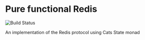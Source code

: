 Pure functional Redis
===

![Build Status](https://travis-ci.org/chrisbenincasa/pure-redis.svg?branch=master)

An implementation of the Redis protocol using Cats State monad
